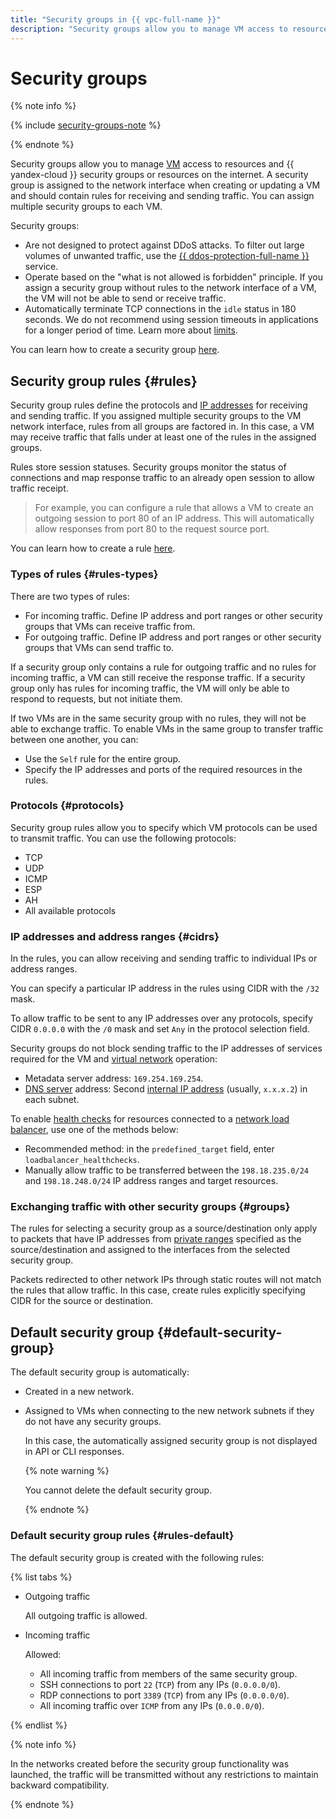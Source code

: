 ```yaml
---
title: "Security groups in {{ vpc-full-name }}"
description: "Security groups allow you to manage VM access to resources and security groups in {{ yandex-cloud }} or resources on the internet."
---
```


# Security groups

{% note info %}

{% include [security-groups-note](../../_includes/vpc/security-groups-note-services.md) %}

{% endnote %}

Security groups allow you to manage [VM](../../compute/concepts/vm.md) access to resources and {{ yandex-cloud }} security groups or resources on the internet. A security group is assigned to the network interface when creating or updating a VM and should contain rules for receiving and sending traffic. You can assign multiple security groups to each VM.

Security groups:
* Are not designed to protect against DDoS attacks. To filter out large volumes of unwanted traffic, use the [{{ ddos-protection-full-name }}](../ddos-protection/index.md) service.
* Operate based on the "what is not allowed is forbidden" principle. If you assign a security group without rules to the network interface of a VM, the VM will not be able to send or receive traffic.
* Automatically terminate TCP connections in the `idle` status in 180 seconds. We do not recommend using session timeouts in applications for a longer period of time. Learn more about [limits](limits.md#vpc-limits).

You can learn how to create a security group [here](../operations/security-group-create.md).

## Security group rules {#rules}

Security group rules define the protocols and [IP addresses](address.md) for receiving and sending traffic. If you assigned multiple security groups to the VM network interface, rules from all groups are factored in. In this case, a VM may receive traffic that falls under at least one of the rules in the assigned groups.

Rules store session statuses. Security groups monitor the status of connections and map response traffic to an already open session to allow traffic receipt.

> For example, you can configure a rule that allows a VM to create an outgoing session to port 80 of an IP address. This will automatically allow responses from port 80 to the request source port.

You can learn how to create a rule [here](../operations/security-group-add-rule.md).

### Types of rules {#rules-types}

There are two types of rules:
* For incoming traffic. Define IP address and port ranges or other security groups that VMs can receive traffic from.
* For outgoing traffic. Define IP address and port ranges or other security groups that VMs can send traffic to.

If a security group only contains a rule for outgoing traffic and no rules for incoming traffic, a VM can still receive the response traffic. If a security group only has rules for incoming traffic, the VM will only be able to respond to requests, but not initiate them.

If two VMs are in the same security group with no rules, they will not be able to exchange traffic. To enable VMs in the same group to transfer traffic between one another, you can:
* Use the `Self` rule for the entire group.
* Specify the IP addresses and ports of the required resources in the rules.

### Protocols {#protocols}

Security group rules allow you to specify which VM protocols can be used to transmit traffic. You can use the following protocols:
* TCP
* UDP
* ICMP
* ESP
* AH
* All available protocols

### IP addresses and address ranges {#cidrs}

In the rules, you can allow receiving and sending traffic to individual IPs or address ranges.

You can specify a particular IP address in the rules using CIDR with the `/32` mask.

To allow traffic to be sent to any IP addresses over any protocols, specify CIDR `0.0.0.0` with the `/0` mask and set `Any` in the protocol selection field.

Security groups do not block sending traffic to the IP addresses of services required for the VM and [virtual network](network.md#network) operation:
* Metadata server address: `169.254.169.254`.
* [DNS server](network.md#subnet) address: Second [internal IP address](address.md#internal-addresses) (usually, `x.x.x.2`) in each subnet.

To enable [health checks](../../network-load-balancer/concepts/health-check.md) for resources connected to a [network load balancer](../../network-load-balancer/), use one of the methods below:
* Recommended method: in the `predefined_target` field, enter `loadbalancer_healthchecks`.
* Manually allow traffic to be transferred between the `198.18.235.0/24` and `198.18.248.0/24` IP address ranges and target resources.

### Exchanging traffic with other security groups {#groups}

The rules for selecting a security group as a source/destination only apply to packets that have IP addresses from [private ranges](network.md#subnet) specified as the source/destination and assigned to the interfaces from the selected security group.

Packets redirected to other network IPs through static routes will not match the rules that allow traffic. In this case, create rules explicitly specifying CIDR for the source or destination.

## Default security group {#default-security-group}

The default security group is automatically:
* Created in a new network.
* Assigned to VMs when connecting to the new network subnets if they do not have any security groups.

   In this case, the automatically assigned security group is not displayed in API or CLI responses.

   {% note warning %}

   You cannot delete the default security group.

   {% endnote %}

### Default security group rules {#rules-default}

The default security group is created with the following rules:

{% list tabs %}

- Outgoing traffic

   All outgoing traffic is allowed.

- Incoming traffic

   Allowed:
   * All incoming traffic from members of the same security group.
   * SSH connections to port `22` (`TCP`) from any IPs (`0.0.0.0/0`).
   * RDP connections to port `3389` (`TCP`) from any IPs (`0.0.0.0/0`).
   * All incoming traffic over `ICMP` from any IPs (`0.0.0.0/0`).

{% endlist %}

{% note info %}

In the networks created before the security group functionality was launched, the traffic will be transmitted without any restrictions to maintain backward compatibility.

{% endnote %}